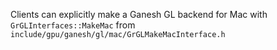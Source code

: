 Clients can explicitly make a Ganesh GL backend for Mac with
`GrGLInterfaces::MakeMac` from `include/gpu/ganesh/gl/mac/GrGLMakeMacInterface.h`